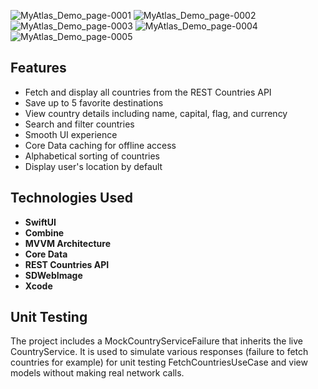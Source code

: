 ![MyAtlas_Demo_page-0001](https://github.com/user-attachments/assets/de7a1c01-ce2f-459b-a8f2-dfd6ee516ec2)
![MyAtlas_Demo_page-0002](https://github.com/user-attachments/assets/4403f960-234b-4e73-a53e-6bb69fe72a0b)
![MyAtlas_Demo_page-0003](https://github.com/user-attachments/assets/cd240421-a8d8-4acd-9384-2cc2308b4a08)
![MyAtlas_Demo_page-0004](https://github.com/user-attachments/assets/a52c55d0-b78f-4ed3-8583-7a52725a9052)
![MyAtlas_Demo_page-0005](https://github.com/user-attachments/assets/c85a6b33-c084-4c66-8bc7-80f0403a11b5)


## Features

- Fetch and display all countries from the REST Countries API
- Save up to 5 favorite destinations
- View country details including name, capital, flag, and currency
- Search and filter countries
- Smooth UI experience
- Core Data caching for offline access
- Alphabetical sorting of countries
- Display user's location by default

## Technologies Used

- **SwiftUI** 
- **Combine** 
- **MVVM Architecture** 
- **Core Data** 
- **REST Countries API** 
- **SDWebImage** 
- **Xcode** 

## Unit Testing

The project includes a MockCountryServiceFailure that inherits the live CountryService. It is used to simulate various responses (failure to fetch countries for example) for unit testing FetchCountriesUseCase and view models without making real network calls.

